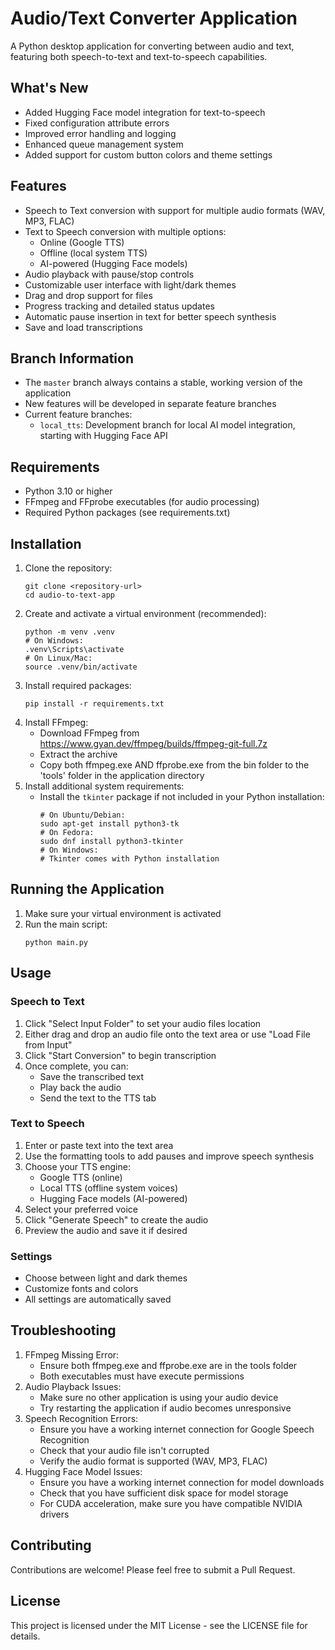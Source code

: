 # Audio/Text Converter Application
A Python desktop application for converting between audio and text, featuring both speech-to-text and text-to-speech capabilities.

## What's New
- Added Hugging Face model integration for text-to-speech
- Fixed configuration attribute errors
- Improved error handling and logging
- Enhanced queue management system
- Added support for custom button colors and theme settings

## Features
- Speech to Text conversion with support for multiple audio formats (WAV, MP3, FLAC)
- Text to Speech conversion with multiple options:
  - Online (Google TTS)
  - Offline (local system TTS)
  - AI-powered (Hugging Face models)
- Audio playback with pause/stop controls
- Customizable user interface with light/dark themes
- Drag and drop support for files
- Progress tracking and detailed status updates
- Automatic pause insertion in text for better speech synthesis
- Save and load transcriptions

## Branch Information
- The `master` branch always contains a stable, working version of the application
- New features will be developed in separate feature branches
- Current feature branches:
  - `local_tts`: Development branch for local AI model integration, starting with Hugging Face API

## Requirements
- Python 3.10 or higher
- FFmpeg and FFprobe executables (for audio processing)
- Required Python packages (see requirements.txt)

## Installation
1. Clone the repository:
   ```
   git clone <repository-url>
   cd audio-to-text-app
   ```
2. Create and activate a virtual environment (recommended):
   ```
   python -m venv .venv
   # On Windows:
   .venv\Scripts\activate
   # On Linux/Mac:
   source .venv/bin/activate
   ```
3. Install required packages:
   ```
   pip install -r requirements.txt
   ```
4. Install FFmpeg:
   - Download FFmpeg from https://www.gyan.dev/ffmpeg/builds/ffmpeg-git-full.7z
   - Extract the archive
   - Copy both ffmpeg.exe AND ffprobe.exe from the bin folder to the 'tools' folder in the application directory
5. Install additional system requirements:
   - Install the `tkinter` package if not included in your Python installation:
     ```
     # On Ubuntu/Debian:
     sudo apt-get install python3-tk
     # On Fedora:
     sudo dnf install python3-tkinter
     # On Windows:
     # Tkinter comes with Python installation
     ```

## Running the Application
1. Make sure your virtual environment is activated
2. Run the main script:
   ```
   python main.py
   ```

## Usage
### Speech to Text
1. Click "Select Input Folder" to set your audio files location
2. Either drag and drop an audio file onto the text area or use "Load File from Input"
3. Click "Start Conversion" to begin transcription
4. Once complete, you can:
   - Save the transcribed text
   - Play back the audio
   - Send the text to the TTS tab

### Text to Speech
1. Enter or paste text into the text area
2. Use the formatting tools to add pauses and improve speech synthesis
3. Choose your TTS engine:
   - Google TTS (online)
   - Local TTS (offline system voices)
   - Hugging Face models (AI-powered)
4. Select your preferred voice
5. Click "Generate Speech" to create the audio
6. Preview the audio and save it if desired

### Settings
- Choose between light and dark themes
- Customize fonts and colors
- All settings are automatically saved

## Troubleshooting
1. FFmpeg Missing Error:
   - Ensure both ffmpeg.exe and ffprobe.exe are in the tools folder
   - Both executables must have execute permissions
2. Audio Playback Issues:
   - Make sure no other application is using your audio device
   - Try restarting the application if audio becomes unresponsive
3. Speech Recognition Errors:
   - Ensure you have a working internet connection for Google Speech Recognition
   - Check that your audio file isn't corrupted
   - Verify the audio format is supported (WAV, MP3, FLAC)
4. Hugging Face Model Issues:
   - Ensure you have a working internet connection for model downloads
   - Check that you have sufficient disk space for model storage
   - For CUDA acceleration, make sure you have compatible NVIDIA drivers

## Contributing
Contributions are welcome! Please feel free to submit a Pull Request.

## License
This project is licensed under the MIT License - see the LICENSE file for details.
